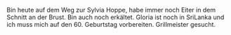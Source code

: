 Bin heute auf dem Weg zur Sylvia Hoppe, habe immer noch Eiter in dem Schnitt an der Brust. Bin auch noch erkältet.
Gloria ist noch in SriLanka und ich muss mich auf den 60. Geburtstag vorbereiten. Grillmeister gesucht.

